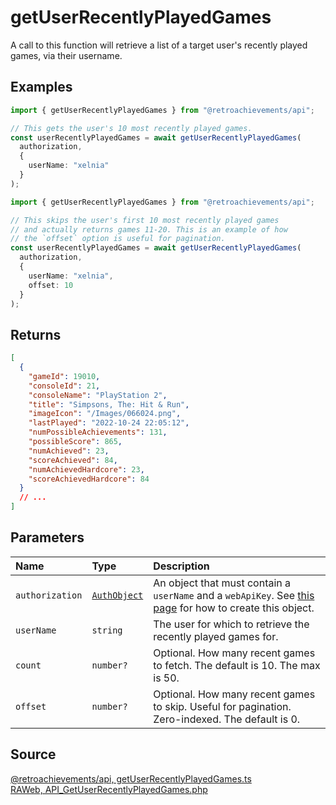 # getUserRecentlyPlayedGames

A call to this function will retrieve a list of a target user's recently played games, via their username.

## Examples

```ts
import { getUserRecentlyPlayedGames } from "@retroachievements/api";

// This gets the user's 10 most recently played games.
const userRecentlyPlayedGames = await getUserRecentlyPlayedGames(
  authorization,
  {
    userName: "xelnia"
  }
);
```

```ts
import { getUserRecentlyPlayedGames } from "@retroachievements/api";

// This skips the user's first 10 most recently played games
// and actually returns games 11-20. This is an example of how
// the `offset` option is useful for pagination.
const userRecentlyPlayedGames = await getUserRecentlyPlayedGames(
  authorization,
  {
    userName: "xelnia",
    offset: 10
  }
);
```

## Returns

```json
[
  {
    "gameId": 19010,
    "consoleId": 21,
    "consoleName": "PlayStation 2",
    "title": "Simpsons, The: Hit & Run",
    "imageIcon": "/Images/066024.png",
    "lastPlayed": "2022-10-24 22:05:12",
    "numPossibleAchievements": 131,
    "possibleScore": 865,
    "numAchieved": 23,
    "scoreAchieved": 84,
    "numAchievedHardcore": 23,
    "scoreAchievedHardcore": 84
  }
  // ...
]
```

## Parameters

| Name            | Type                                        | Description                                                                                                                  |
| :-------------- | :------------------------------------------ | :--------------------------------------------------------------------------------------------------------------------------- |
| `authorization` | [`AuthObject`](/v1/data-models/auth-object) | An object that must contain a `userName` and a `webApiKey`. See [this page](/getting-started) for how to create this object. |
| `userName`      | `string`                                    | The user for which to retrieve the recently played games for.                                                                |
| `count`         | `number?`                                   | Optional. How many recent games to fetch. The default is 10. The max is 50.                                                  |
| `offset`        | `number?`                                   | Optional. How many recent games to skip. Useful for pagination. Zero-indexed. The default is 0.                              |

## Source

[@retroachievements/api, getUserRecentlyPlayedGames.ts](https://github.dev/RetroAchievements/api-js/blob/main/src/user/getUserRecentlyPlayedGames.ts)  
[RAWeb, API_GetUserRecentlyPlayedGames.php](https://github.dev/RetroAchievements/RAWeb/blob/master/public/API/API_GetUserRecentlyPlayedGames.php)
